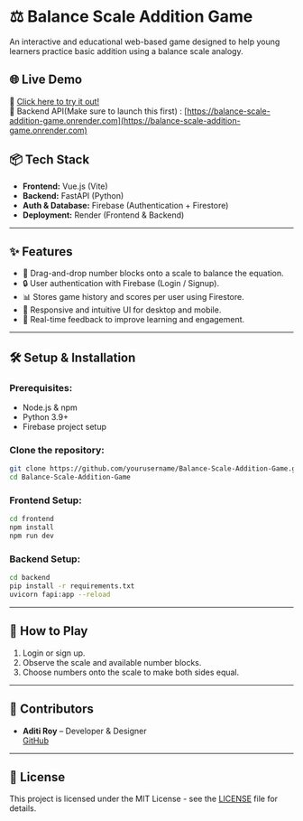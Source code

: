 # ⚖️ Balance Scale Addition Game

An interactive and educational web-based game designed to help young learners practice basic addition using a balance scale analogy.

## 🌐 Live Demo

🚀 [Click here to try it out!](https://balance-scale-addition-game-1.onrender.com)  
🔧 Backend API(Make sure to launch this first) : [https://balance-scale-addition-game.onrender.com](https://balance-scale-addition-game.onrender.com)


## 📦 Tech Stack

- **Frontend:** Vue.js (Vite)
- **Backend:** FastAPI (Python)
- **Auth & Database:** Firebase (Authentication + Firestore)
- **Deployment:** Render (Frontend & Backend)

---

## ✨ Features

- 🔢 Drag-and-drop number blocks onto a scale to balance the equation.
- 🔒 User authentication with Firebase (Login / Signup).
- 📊 Stores game history and scores per user using Firestore.
- 📱 Responsive and intuitive UI for desktop and mobile.
- 🎯 Real-time feedback to improve learning and engagement.

---

## 🛠️ Setup & Installation

### Prerequisites:
- Node.js & npm
- Python 3.9+
- Firebase project setup

### Clone the repository:
```bash
git clone https://github.com/yourusername/Balance-Scale-Addition-Game.git
cd Balance-Scale-Addition-Game
```

### Frontend Setup:
```bash
cd frontend
npm install
npm run dev
```

### Backend Setup:
```bash
cd backend
pip install -r requirements.txt
uvicorn fapi:app --reload
```

---


## 🧠 How to Play

1. Login or sign up.
2. Observe the scale and available number blocks.
3. Choose numbers onto the scale to make both sides equal.

---

## 🤝 Contributors

- **Aditi Roy** – Developer & Designer  
  [GitHub](https://github.com/RoyAditi0102)

---

## 📄 License

This project is licensed under the MIT License - see the [LICENSE](LICENSE) file for details.
